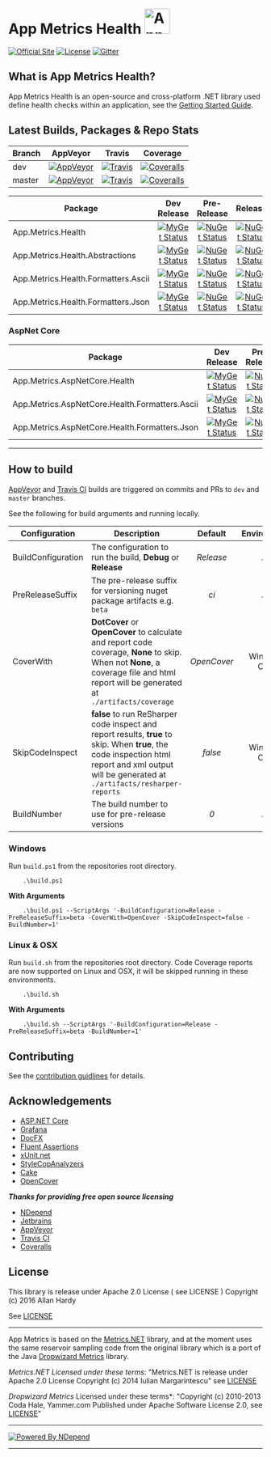 # App Metrics Health <img src="http://app-metrics.io/logo.png" alt="App Metrics" width="50px"/> 
[![Official Site](https://img.shields.io/badge/site-appmetrics-blue.svg?style=flat-square)](http://app-metrics.io/getting-started/intro.html) [![License](https://img.shields.io/badge/License-Apache%202.0-blue.svg?style=flat-square)](https://opensource.org/licenses/Apache-2.0) [![Gitter](https://badges.gitter.im/Join%20Chat.svg)](https://gitter.im/app-metrics/Lobby?utm_source=badge&utm_medium=badge&utm_campaign=pr-badge&utm_content=badge)

## What is App Metrics Health?

App Metrics Health is an open-source and cross-platform .NET library used define health checks within an application, see the [Getting Started Guide](http://app-metrics.io/getting-started/health-checks/index.html).

## Latest Builds, Packages & Repo Stats

|Branch|AppVeyor|Travis|Coverage|
|------|:--------:|:--------:|:--------:|
|dev|[![AppVeyor](https://img.shields.io/appveyor/ci/alhardy/health/dev.svg?style=flat-square&label=appveyor%20build)](https://ci.appveyor.com/project/alhardy/health/branch/dev)|[![Travis](https://img.shields.io/travis/alhardy/health/dev.svg?style=flat-square&label=travis%20build)](https://travis-ci.org/alhardy/health)|[![Coveralls](https://img.shields.io/coveralls/AppMetrics/Health/dev.svg?style=flat-square)](https://coveralls.io/github/AppMetrics/Health?branch=dev)
|master|[![AppVeyor](https://img.shields.io/appveyor/ci/alhardy/health/master.svg?style=flat-square&label=appveyor%20build)](https://ci.appveyor.com/project/alhardy/health/branch/master)| [![Travis](https://img.shields.io/travis/alhardy/health/master.svg?style=flat-square&label=travis%20build)](https://travis-ci.org/alhardy/health)| [![Coveralls](https://img.shields.io/coveralls/AppMetrics/Health/master.svg?style=flat-square)](https://coveralls.io/github/AppMetrics/Health?branch=master)|

|Package|Dev Release|Pre-Release|Release|
|------|:--------:|:--------:|:--------:|
|App.Metrics.Health|[![MyGet Status](https://img.shields.io/myget/appmetrics/v/App.Metrics.Health.svg?style=flat-square)](https://www.myget.org/feed/appmetrics/package/nuget/App.Metrics.Health)|[![NuGet Status](https://img.shields.io/nuget/vpre/App.Metrics.Health.svg?style=flat-square)](https://www.nuget.org/packages/App.Metrics.Health/)|[![NuGet Status](https://img.shields.io/nuget/v/App.Metrics.Health.svg?style=flat-square)](https://www.nuget.org/packages/App.Metrics.Health/)
|App.Metrics.Health.Abstractions|[![MyGet Status](https://img.shields.io/myget/appmetrics/v/App.Metrics.Health.Abstractions.svg?style=flat-square0)](https://www.myget.org/feed/appmetrics/package/nuget/App.Metrics.Health.Abstractions)|[![NuGet Status](https://img.shields.io/nuget/vpre/App.Metrics.Health.Abstractions.svg?style=flat-square)](https://www.nuget.org/packages/App.Metrics.Health.Abstractions/)|[![NuGet Status](https://img.shields.io/nuget/v/App.Metrics.Health.Abstractions.svg?style=flat-square)](https://www.nuget.org/packages/App.Metrics.Health.Abstractions/)
|App.Metrics.Health.Formatters.Ascii|[![MyGet Status](https://img.shields.io/myget/appmetrics/v/App.Metrics.Health.Formatters.Ascii.svg?style=flat-square&maxAge=7200)](https://www.myget.org/feed/appmetrics/package/nuget/App.Metrics.Health.Formatters.Ascii)|[![NuGet Status](https://img.shields.io/nuget/vpre/App.Metrics.Health.Formatters.Ascii.svg?style=flat-square)](https://www.nuget.org/packages/App.Metrics.Health.Formatters.Ascii/)|[![NuGet Status](https://img.shields.io/nuget/v/App.Metrics.Health.Formatters.Ascii.svg)](https://www.nuget.org/packages/App.Metrics.Health.Formatters.Ascii/)
|App.Metrics.Health.Formatters.Json|[![MyGet Status](https://img.shields.io/myget/appmetrics/v/App.Metrics.Health.Formatters.Json.svg?style=flat-square)](https://www.myget.org/feed/appmetrics/package/nuget/App.Metrics.Health.Formatters.Json)|[![NuGet Status](https://img.shields.io/nuget/vpre/App.Metrics.Health.Formatters.Json.svg?style=flat-square)](https://www.nuget.org/packages/App.Metrics.Health.Formatters.Json/)|[![NuGet Status](https://img.shields.io/nuget/v/App.Metrics.Health.Formatters.Json.svg?style=flat-square)](https://www.nuget.org/packages/App.Metrics.Health.Formatters.Json/)|

### AspNet Core

|Package|Dev Release|Pre-Release|Release|
|------|:--------:|:--------:|:--------:|
|App.Metrics.AspNetCore.Health|[![MyGet Status](https://img.shields.io/myget/appmetrics/v/App.Metrics.AspNetCore.Health.svg?style=flat-square)](https://www.myget.org/feed/appmetrics/package/nuget/App.Metrics.AspNetCore.Health)|[![NuGet Status](https://img.shields.io/nuget/vpre/App.Metrics.AspNetCore.Health.svg?style=flat-square)](https://www.nuget.org/packages/App.Metrics.AspNetCore.Health/)|[![NuGet Status](https://img.shields.io/nuget/v/App.Metrics.AspNetCore.Health.svg?style=flat-square)](https://www.nuget.org/packages/App.Metrics.AspNetCore.Health/)
|App.Metrics.AspNetCore.Health.Formatters.Ascii|[![MyGet Status](https://img.shields.io/myget/appmetrics/v/App.Metrics.AspNetCore.Health.Formatters.Ascii.svg?style=flat-square)](https://www.myget.org/feed/appmetrics/package/nuget/App.Metrics.AspNetCore.Health.Formatters.Ascii)|[![NuGet Status](https://img.shields.io/nuget/vpre/App.Metrics.AspNetCore.Health.Formatters.Ascii.svg?style=flat-square)](https://www.nuget.org/packages/App.Metrics.AspNetCore.Health.Formatters.Ascii/)|[![NuGet Status](https://img.shields.io/nuget/v/App.Metrics.AspNetCore.Health.Formatters.Ascii.svg?style=flat-square)](https://www.nuget.org/packages/App.Metrics.AspNetCore.Health.Formatters.Ascii/)
|App.Metrics.AspNetCore.Health.Formatters.Json|[![MyGet Status](https://img.shields.io/myget/appmetrics/v/App.Metrics.AspNetCore.Health.Formatters.Json.svg?style=flat-square)](https://www.myget.org/feed/appmetrics/package/nuget/App.Metrics.AspNetCore.Health.Formatters.Json)|[![NuGet Status](https://img.shields.io/nuget/vpre/App.Metrics.AspNetCore.Health.Formatters.Json.svg?style=flat-square)](https://www.nuget.org/packages/App.Metrics.AspNetCore.Health.Formatters.Json/)|[![NuGet Status](https://img.shields.io/nuget/v/App.Metrics.AspNetCore.Health.Formatters.Json.svg?style=flat-square)](https://www.nuget.org/packages/App.Metrics.AspNetCore.Health.Formatters.Json/)

----------

## How to build

[AppVeyor](https://ci.appveyor.com/project/alhardy/health/branch/master) and [Travis CI](https://travis-ci.org/alhardy/health) builds are triggered on commits and PRs to `dev` and `master` branches.

See the following for build arguments and running locally.

|Configuration|Description|Default|Environment|Required|
|------|--------|:--------:|:--------:|:--------:|
|BuildConfiguration|The configuration to run the build, **Debug** or **Release** |*Release*|All|Optional|
|PreReleaseSuffix|The pre-release suffix for versioning nuget package artifacts e.g. `beta`|*ci*|All|Optional|
|CoverWith|**DotCover** or **OpenCover** to calculate and report code coverage, **None** to skip. When not **None**, a coverage file and html report will be generated at `./artifacts/coverage`|*OpenCover*|Windows Only|Optional|
|SkipCodeInspect|**false** to run ReSharper code inspect and report results, **true** to skip. When **true**, the code inspection html report and xml output will be generated at `./artifacts/resharper-reports`|*false*|Windows Only|Optional|
|BuildNumber|The build number to use for pre-release versions|*0*|All|Optional|


### Windows

Run `build.ps1` from the repositories root directory.

```
	.\build.ps1
```

**With Arguments**

```
	.\build.ps1 --ScriptArgs '-BuildConfiguration=Release -PreReleaseSuffix=beta -CoverWith=OpenCover -SkipCodeInspect=false -BuildNumber=1'
```

### Linux & OSX

Run `build.sh` from the repositories root directory. Code Coverage reports are now supported on Linux and OSX, it will be skipped running in these environments.

```
	.\build.sh
```

**With Arguments**


```
	.\build.sh --ScriptArgs '-BuildConfiguration=Release -PreReleaseSuffix=beta -BuildNumber=1'
```

## Contributing

See the [contribution guidlines](CONTRIBUTING.md) for details.

## Acknowledgements

* [ASP.NET Core](https://github.com/aspnet)
* [Grafana](https://grafana.com/)
* [DocFX](https://dotnet.github.io/docfx/)
* [Fluent Assertions](http://www.fluentassertions.com/)
* [xUnit.net](https://xunit.github.io/)
* [StyleCopAnalyzers](https://github.com/DotNetAnalyzers/StyleCopAnalyzers)
* [Cake](https://github.com/cake-build/cake)
* [OpenCover](https://github.com/OpenCover/opencover)

***Thanks for providing free open source licensing***

* [NDepend](http://www.ndepend.com/) 
* [Jetbrains](https://www.jetbrains.com/dotnet/) 
* [AppVeyor](https://www.appveyor.com/)
* [Travis CI](https://travis-ci.org/)
* [Coveralls](https://coveralls.io/)

## License

This library is release under Apache 2.0 License ( see LICENSE ) Copyright (c) 2016 Allan Hardy

See [LICENSE](https://github.com/alhardy/AppMetrics/blob/dev/LICENSE)

----------

App Metrics is based on the [Metrics.NET](https://github.com/etishor/Metrics.NET) library, and at the moment uses the same reservoir sampling code from the original library which is a port of the Java [Dropwizard Metrics](https://github.com/dropwizard/metrics) library. 

*Metrics.NET Licensed under these terms*:
"Metrics.NET is release under Apache 2.0 License Copyright (c) 2014 Iulian Margarintescu" see [LICENSE](https://github.com/etishor/Metrics.NET/blob/master/LICENSE)

*Dropwizard Metrics* Licensed under these terms*:
"Copyright (c) 2010-2013 Coda Hale, Yammer.com Published under Apache Software License 2.0, see [LICENSE](https://github.com/dropwizard/metrics/blob/3.2-development/LICENSE)"

----------
[![Powered By NDepend](https://github.com/alhardy/AppMetrics.DocFx/blob/master/images/PoweredByNDepend.png)](http://www.ndepend.com/)

----------
